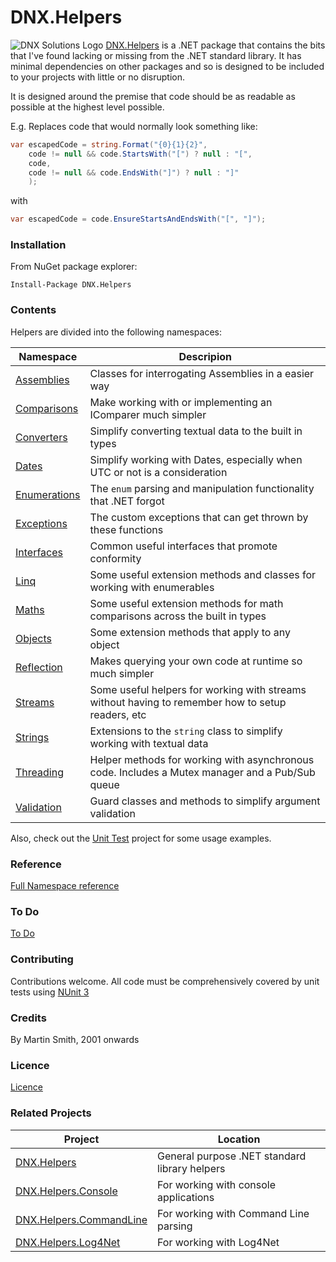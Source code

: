 # DNX.Helpers

![DNX Solutions Logo](http://dnx-solutions.co.uk/favicon-32x32.png)
[DNX.Helpers](http://github.com/martinsmith1968/DNX.Helpers) is a .NET package that contains the bits that I've found lacking or missing from the .NET standard library. It has minimal dependencies on other packages and so is designed to be included to your projects with little or no disruption.

It is designed around the premise that code should be as readable as possible at the highest level possible.

E.g. Replaces code that would normally look something like:
```csharp
var escapedCode = string.Format("{0}{1}{2}",
    code != null && code.StartsWith("[") ? null : "[",
    code,
    code != null && code.EndsWith("]") ? null : "]"
    );
```

with

```csharp
var escapedCode = code.EnsureStartsAndEndsWith("[", "]");
```

### Installation

From NuGet package explorer:

`Install-Package DNX.Helpers`

### Contents

Helpers are divided into the following namespaces:

| Namespace | Descripion |
| --- | --- |
| [Assemblies](docs/Assemblies.md) | Classes for interrogating Assemblies in a easier way |
| [Comparisons](docs/Comparisons.md) | Make working with or implementing an IComparer much simpler |
| [Converters](docs/Converters.md) | Simplify converting textual data to the built in types |
| [Dates](docs/Dates.md) | Simplify working with Dates, especially when UTC or not is a consideration |
| [Enumerations](docs/Enumerations.md) | The `enum` parsing and manipulation functionality that .NET forgot |
| [Exceptions](docs/Exceptions.md) | The custom exceptions that can get thrown by these functions |
| [Interfaces](docs/Interfaces.md) | Common useful interfaces that promote conformity |
| [Linq](docs/Linq.md) | Some useful extension methods and classes for working with enumerables |
| [Maths](docs/Maths.md) | Some useful extension methods for math comparisons across the built in types |
| [Objects](docs/Objects.md) | Some extension methods that apply to any object |
| [Reflection](docs/Reflection.md) | Makes querying your own code at runtime so much simpler |
| [Streams](docs/Streams.md) | Some useful helpers for working with streams without having to remember how to setup readers, etc |
| [Strings](docs/Strings.md) | Extensions to the `string` class to simplify working with textual data |
| [Threading](docs/Threading.md) | Helper methods for working with asynchronous code. Includes a Mutex manager and a Pub/Sub queue |
| [Validation](docs/Validation.md) | Guard classes and methods to simplify argument validation |

Also, check out the [Unit Test](Test.DNX.Helpers) project for some usage examples.

### Reference

[Full Namespace reference](Reference/reference.md)

### To Do

[To Do](todo.md)

### Contributing

Contributions welcome. All code must be comprehensively covered by unit tests using [NUnit 3](http://www.nunit.org)

### Credits

By Martin Smith, 2001 onwards

### Licence

[Licence](licence.txt)

### Related Projects

| Project | Location |
| --- | --- |
| [DNX.Helpers](http://github.com/martinsmith1968/DNX.Helpers) | General purpose .NET standard library helpers |
| [DNX.Helpers.Console](http://github.com/martinsmith1968/DNX.Helpers.Console) | For working with console applications |
| [DNX.Helpers.CommandLine](http://github.com/martinsmith1968/DNX.Helpers.CommandLine) | For working with Command Line parsing |
| [DNX.Helpers.Log4Net](http://github.com/martinsmith1968/DNX.Helpers.Log4Net) | For working with Log4Net |
